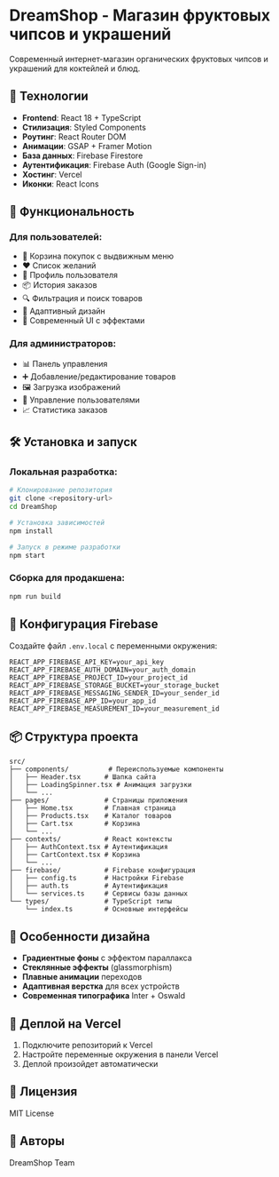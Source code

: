 # DreamShop - Магазин фруктовых чипсов и украшений

Современный интернет-магазин органических фруктовых чипсов и украшений для коктейлей и блюд.

## 🚀 Технологии

- **Frontend**: React 18 + TypeScript
- **Стилизация**: Styled Components
- **Роутинг**: React Router DOM
- **Анимации**: GSAP + Framer Motion
- **База данных**: Firebase Firestore
- **Аутентификация**: Firebase Auth (Google Sign-in)
- **Хостинг**: Vercel
- **Иконки**: React Icons

## 📱 Функциональность

### Для пользователей:
- 🛒 Корзина покупок с выдвижным меню
- ❤️ Список желаний
- 👤 Профиль пользователя
- 📦 История заказов
- 🔍 Фильтрация и поиск товаров
- 📱 Адаптивный дизайн
- 🎨 Современный UI с эффектами

### Для администраторов:
- 📊 Панель управления
- ➕ Добавление/редактирование товаров
- 🖼️ Загрузка изображений
- 👥 Управление пользователями
- 📈 Статистика заказов

## 🛠️ Установка и запуск

### Локальная разработка:
```bash
# Клонирование репозитория
git clone <repository-url>
cd DreamShop

# Установка зависимостей
npm install

# Запуск в режиме разработки
npm start
```

### Сборка для продакшена:
```bash
npm run build
```

## 🔧 Конфигурация Firebase

Создайте файл `.env.local` с переменными окружения:

```env
REACT_APP_FIREBASE_API_KEY=your_api_key
REACT_APP_FIREBASE_AUTH_DOMAIN=your_auth_domain
REACT_APP_FIREBASE_PROJECT_ID=your_project_id
REACT_APP_FIREBASE_STORAGE_BUCKET=your_storage_bucket
REACT_APP_FIREBASE_MESSAGING_SENDER_ID=your_sender_id
REACT_APP_FIREBASE_APP_ID=your_app_id
REACT_APP_FIREBASE_MEASUREMENT_ID=your_measurement_id
```

## 📦 Структура проекта

```
src/
├── components/          # Переиспользуемые компоненты
│   ├── Header.tsx      # Шапка сайта
│   ├── LoadingSpinner.tsx # Анимация загрузки
│   └── ...
├── pages/              # Страницы приложения
│   ├── Home.tsx        # Главная страница
│   ├── Products.tsx    # Каталог товаров
│   ├── Cart.tsx        # Корзина
│   └── ...
├── contexts/           # React контексты
│   ├── AuthContext.tsx # Аутентификация
│   ├── CartContext.tsx # Корзина
│   └── ...
├── firebase/           # Firebase конфигурация
│   ├── config.ts       # Настройки Firebase
│   ├── auth.ts         # Аутентификация
│   └── services.ts     # Сервисы базы данных
└── types/              # TypeScript типы
    └── index.ts        # Основные интерфейсы
```

## 🎨 Особенности дизайна

- **Градиентные фоны** с эффектом параллакса
- **Стеклянные эффекты** (glassmorphism)
- **Плавные анимации** переходов
- **Адаптивная верстка** для всех устройств
- **Современная типографика** Inter + Oswald

## 🚀 Деплой на Vercel

1. Подключите репозиторий к Vercel
2. Настройте переменные окружения в панели Vercel
3. Деплой произойдет автоматически

## 📄 Лицензия

MIT License

## 👥 Авторы

DreamShop Team